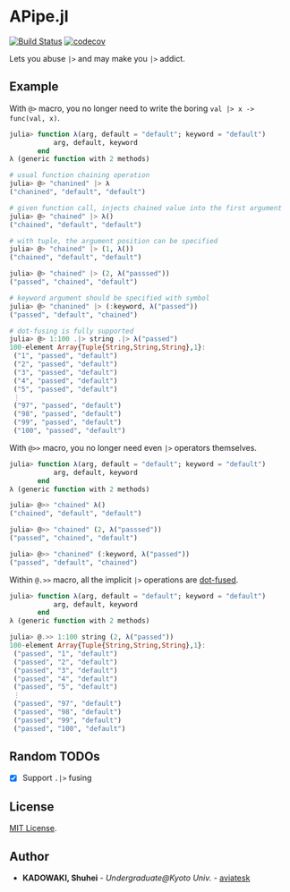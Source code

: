 # APipe.jl

[![Build Status](https://travis-ci.org/aviatesk/APipe.jl.svg?branch=master)](https://travis-ci.org/aviatesk/APipe.jl)
[![codecov](https://codecov.io/gh/aviatesk/APipe.jl/branch/master/graph/badge.svg)](https://codecov.io/gh/aviatesk/APipe.jl)

Lets you abuse `|>` and may make you `|>` addict.


## Example

With `@>` macro, you no longer need to write the boring `val |> x -> func(val, x)`.

```julia
julia> function λ(arg, default = "default"; keyword = "default")
           arg, default, keyword
       end
λ (generic function with 2 methods)

# usual function chaining operation
julia> @> "chanined" |> λ
("chanined", "default", "default")

# given function call, injects chained value into the first argument
julia> @> "chained" |> λ()
("chained", "default", "default")

# with tuple, the argument position can be specified
julia> @> "chained" |> (1, λ())
("chained", "default", "default")

julia> @> "chained" |> (2, λ("passsed"))
("passed", "chained", "default")

# keyword argument should be specified with symbol
julia> @> "chanined" |> (:keyword, λ("passed"))
("passed", "default", "chained")

# dot-fusing is fully supported
julia> @> 1:100 .|> string .|> λ("passed")
100-element Array{Tuple{String,String,String},1}:
 ("1", "passed", "default")
 ("2", "passed", "default")
 ("3", "passed", "default")
 ("4", "passed", "default")
 ("5", "passed", "default")
 ⋮
 ("97", "passed", "default")
 ("98", "passed", "default")
 ("99", "passed", "default")
 ("100", "passed", "default")
```

With `@>>` macro, you no longer need even `|>` operators themselves.

```julia
julia> function λ(arg, default = "default"; keyword = "default")
           arg, default, keyword
       end
λ (generic function with 2 methods)

julia> @>> "chained" λ()
("chained", "default", "default")

julia> @>> "chained" (2, λ("passsed"))
("passed", "chained", "default")

julia> @>> "chanined" (:keyword, λ("passed"))
("passed", "default", "chained")
```

Within `@.>>` macro, all the implicit `|>` operations are [dot-fused](https://docs.julialang.org/en/v1/manual/functions/#man-vectorized-1).

```julia
julia> function λ(arg, default = "default"; keyword = "default")
           arg, default, keyword
       end
λ (generic function with 2 methods)

julia> @.>> 1:100 string (2, λ("passed"))
100-element Array{Tuple{String,String,String},1}:
 ("passed", "1", "default")
 ("passed", "2", "default")
 ("passed", "3", "default")
 ("passed", "4", "default")
 ("passed", "5", "default")
 ⋮
 ("passed", "97", "default")
 ("passed", "98", "default")
 ("passed", "99", "default")
 ("passed", "100", "default")
```


## Random TODOs

- [x] Support `.|>` fusing

## License

[MIT License](LICENSE.md).


<!-- ## Acknowledgements -->


<!-- ## References -->


## Author

- **KADOWAKI, Shuhei** - *Undergraduate@Kyoto Univ.* - [aviatesk]


<!-- Links -->

[aviatesk]: https://github.com/aviatesk
